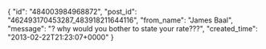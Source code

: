  {
   "id": "484003984968872",
   "post_id": "462493170453287_483918211644116",
   "from_name": "James Baal",
   "message": "? why would you bother to state your rate???",
   "created_time": "2013-02-22T21:23:07+0000"
 }
